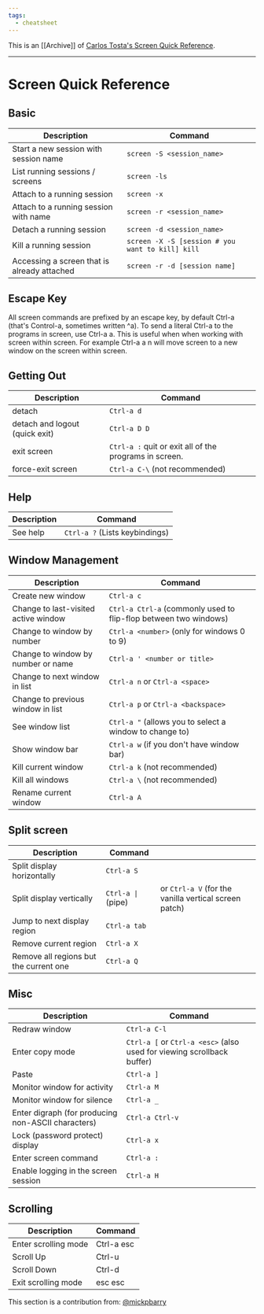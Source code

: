 ```yaml
---
tags:
  - cheatsheet
---
```



This is an [[Archive]] of [Carlos Tosta's Screen Quick Reference](https://gist.github.com/jctosta/af918e1618682638aa82).

---

# Screen Quick Reference

## Basic

| Description                                 | Command                                          |
| ------------------------------------------- | ------------------------------------------------ |
| Start a new session with session name       | `screen -S <session_name>`                       |
| List running sessions / screens             | `screen -ls`                                     |
| Attach to a running session                 | `screen -x`                                      |
| Attach to a running session with name       | `screen -r <session_name>`                       |
| Detach a running session                    | `screen -d <session_name>`                       |
| Kill a running session                      | `screen -X -S [session # you want to kill] kill` |
| Accessing a screen that is already attached | `screen -r -d [session name]`                    |

## Escape Key

All screen commands are prefixed by an escape key, by default Ctrl-a (that's Control-a, sometimes written ^a). To send a literal Ctrl-a to the programs in screen, use Ctrl-a a. This is useful when when working with screen within screen. For example Ctrl-a a n will move screen to a new window on the screen within screen. 

## Getting Out

| Description				| Command						|
|---------------------------------------|-------------------------------------------------------|
| detach 				| `Ctrl-a d`						|
| detach and logout (quick exit) 	| `Ctrl-a D D`						|
| exit screen 				| `Ctrl-a :` quit or exit all of the programs in screen.|
| force-exit screen 			| `Ctrl-a C-\` (not recommended) 			|

## Help

| Description	| Command			|
|---------------|-------------------------------|
| See help	| `Ctrl-a ?` (Lists keybindings)|

## Window Management

| Description                          | Command                                                          |
| ------------------------------------ | ---------------------------------------------------------------- |
| Create new window                    | `Ctrl-a c`                                                       |
| Change to last-visited active window | `Ctrl-a Ctrl-a` (commonly used to flip-flop between two windows) |
| Change to window by number           | `Ctrl-a <number>` (only for windows 0 to 9)                      |
| Change to window by number or name   | `Ctrl-a ' <number or title>`                                     |
| Change to next window in list        | `Ctrl-a n` or `Ctrl-a <space>`                                   |
| Change to previous window in list    | `Ctrl-a p` or `Ctrl-a <backspace>`                               |
| See window list                      | `Ctrl-a "` (allows you to select a window to change to)          |
| Show window bar                      | `Ctrl-a w` (if you don't have window bar)                        |
| Kill current window                  | `Ctrl-a k` (not recommended)                                     |
| Kill all windows                     | `Ctrl-a \` (not recommended)                                     |
| Rename current window                | `Ctrl-a A`                                                       |

## Split screen

| Description                            | Command            |                                                       |
| -------------------------------------- | ------------------ | ----------------------------------------------------- |
| Split display horizontally             | `Ctrl-a S`         |                                                       |
| Split display vertically               | `Ctrl-a \|` (pipe) | or `Ctrl-a V` (for the vanilla vertical screen patch) |
| Jump to next display region            | `Ctrl-a tab`       |                                                       |
| Remove current region                  | `Ctrl-a X`         |                                                       |
| Remove all regions but the current one | `Ctrl-a Q`         |                                                       |

## Misc

| Description						| Command								|
|-------------------------------------------------------|-----------------------------------------------------------------------|
| Redraw window 					| `Ctrl-a C-l`								|
| Enter copy mode 					| `Ctrl-a [` or `Ctrl-a <esc>` (also used for viewing scrollback buffer)|
| Paste 						| `Ctrl-a ]`								|
| Monitor window for activity 				| `Ctrl-a M`								|
| Monitor window for silence 				| `Ctrl-a _`								|
| Enter digraph (for producing non-ASCII characters) 	| `Ctrl-a Ctrl-v`							|
| Lock (password protect) display 			| `Ctrl-a x`								|
| Enter screen command 					| `Ctrl-a :`								|
| Enable logging in the screen session 			| `Ctrl-a H`								|

## Scrolling 

| Description | Command |
|-----|------|
| Enter scrolling mode | Ctrl-a esc |
| Scroll Up | Ctrl-u |
| Scroll Down | Ctrl-d |
| Exit scrolling mode | esc esc |

This section is a contribution from: [@mickpbarry](https://gist.github.com/mickpbarry)